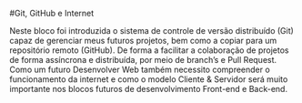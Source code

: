#Git, GitHub e Internet

Neste bloco foi introduzida o sistema de controle de versão distribuído (Git) capaz de gerenciar meus futuros projetos, bem como a copiar para um repositório remoto (GitHub). De forma a facilitar a colaboração de projetos de forma assíncrona e distribuída, por meio de branch’s e Pull Request.
Como um futuro Desenvolver Web também necessito compreender o funcionamento da internet e como o modelo Cliente & Servidor será muito importante nos blocos futuros de desenvolvimento Front-end e Back-end.
